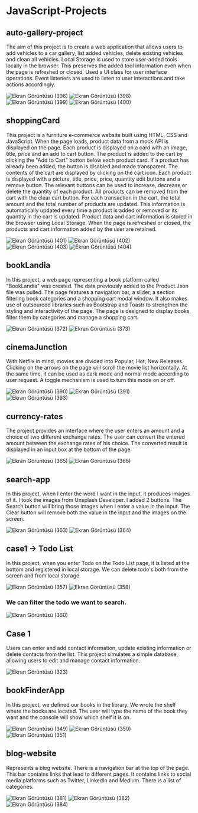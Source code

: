 # JavaScript-Projects
## auto-gallery-project
The aim of this project is to create a web application that allows users to add vehicles to a car gallery, list added vehicles, delete existing vehicles and clean all vehicles. Local Storage is used to store user-added tools locally in the browser. This preserves the added tool information even when the page is refreshed or closed. Used a UI class for user interface operations. Event listeners are used to listen to user interactions and take actions accordingly.

![Ekran Görüntüsü (396)](https://github.com/kubraacelik/JavaScript-Projects/assets/101054783/612a330c-ace2-4441-88e0-1ffee209485f)
![Ekran Görüntüsü (398)](https://github.com/kubraacelik/JavaScript-Projects/assets/101054783/451f6471-8128-4ebc-8948-1c56d586de17)
![Ekran Görüntüsü (399)](https://github.com/kubraacelik/JavaScript-Projects/assets/101054783/ef95be85-e99d-424e-ade5-e1a9d6987c89)
![Ekran Görüntüsü (400)](https://github.com/kubraacelik/JavaScript-Projects/assets/101054783/59ecb936-fe59-4436-85e7-cd48dbf6e2b5)

## shoppingCard
This project is a furniture e-commerce website built using HTML, CSS and JavaScript. When the page loads, product data from a mock API is displayed on the page. Each product is displayed on a card with an image, title, price and an add to cart button. The product is added to the cart by clicking the "Add to Cart" button below each product card. If a product has already been added, the button is disabled and made transparent. The contents of the cart are displayed by clicking on the cart icon. Each product is displayed with a picture, title, price, price, quantity edit buttons and a remove button. The relevant buttons can be used to increase, decrease or delete the quantity of each product. All products can be removed from the cart with the clear cart button. For each transaction in the cart, the total amount and the total number of products are updated. This information is automatically updated every time a product is added or removed or its quantity in the cart is updated. Product data and cart information is stored in the browser using Local Storage. When the page is refreshed or closed, the products and cart information added by the user are retained.

![Ekran Görüntüsü (401)](https://github.com/kubraacelik/JavaScript-Projects/assets/101054783/04d9c5f6-0ec9-4ed8-9903-b71fe695ddde)
![Ekran Görüntüsü (402)](https://github.com/kubraacelik/JavaScript-Projects/assets/101054783/52b10568-76f6-4565-a860-b8e6b5ec4843)
![Ekran Görüntüsü (403)](https://github.com/kubraacelik/JavaScript-Projects/assets/101054783/bd3f148b-f059-42a6-86de-49c0bba8551d)
![Ekran Görüntüsü (404)](https://github.com/kubraacelik/JavaScript-Projects/assets/101054783/79f4d3d3-985e-428f-9080-3b863e05867c)


## bookLandia
In this project, a web page representing a book platform called "BookLandia" was created. The data previously added to the Product.Json file was pulled. The page features a navigation bar, a slider, a section filtering book categories and a shopping cart modal window. It also makes use of outsourced libraries such as Bootstrap and Toastr to strengthen the styling and interactivity of the page. The page is designed to display books, filter them by categories and manage a shopping cart.

![Ekran Görüntüsü (372)](https://github.com/kubraacelik/JavaScript-Mini-Projects/assets/101054783/996309bd-b0ec-48a3-a809-34bb4aea8f07)
![Ekran Görüntüsü (373)](https://github.com/kubraacelik/JavaScript-Mini-Projects/assets/101054783/afaa5428-59e4-4448-b2b7-cd0686a4b92f)

## cinemaJunction
With Netflix in mind, movies are divided into Popular, Hot, New Releases. Clicking on the arrows on the page will scroll the movie list horizontally. At the same time, it can be used as dark mode and normal mode according to user request. A toggle mechanism is used to turn this mode on or off.

![Ekran Görüntüsü (390)](https://github.com/kubraacelik/JavaScript-Projects/assets/101054783/f5fcccb3-7fe3-48bd-a5de-a69ed47b5515)
![Ekran Görüntüsü (391)](https://github.com/kubraacelik/JavaScript-Projects/assets/101054783/8acc3f8f-7a62-4687-8d40-609730334400)
![Ekran Görüntüsü (393)](https://github.com/kubraacelik/JavaScript-Projects/assets/101054783/3a444211-8a46-42d1-a88d-1318c3676f5e)

## currency-rates
The project provides an interface where the user enters an amount and a choice of two different exchange rates. The user can convert the entered amount between the exchange rates of his choice. The converted result is displayed in an input box at the bottom of the page.

![Ekran Görüntüsü (365)](https://github.com/kubraacelik/JavaScript-Mini-Projects/assets/101054783/ae10dc7e-3193-471b-ad7c-8cb38ccf13c6)
![Ekran Görüntüsü (366)](https://github.com/kubraacelik/JavaScript-Mini-Projects/assets/101054783/fa44257f-fb2f-4da8-aae6-81b843c1066f)

## search-app 
In this project, when I enter the word I want in the input, it produces images of it. I took the images from Unsplash Developer. I added 2 buttons. The Search button will bring those images when I enter a value in the input. The Clear button will remove both the value in the input and the images on the screen.

![Ekran Görüntüsü (363)](https://github.com/kubraacelik/JavaScript-Mini-Projects/assets/101054783/14eafc6d-622b-44ab-89a5-3db0c30213d9)
![Ekran Görüntüsü (364)](https://github.com/kubraacelik/JavaScript-Mini-Projects/assets/101054783/df1acdf9-28b5-485f-a4e1-f43e403a345f)

## case1 -> Todo List
In this project, when you enter Todo on the Todo List page, it is listed at the bottom and registered in local storage. We can delete todo's both from the screen and from local storage.

![Ekran Görüntüsü (357)](https://github.com/kubraacelik/JavaScript-Mini-Projects/assets/101054783/ae5d8a41-43aa-4530-9305-845b3577b789)
![Ekran Görüntüsü (358)](https://github.com/kubraacelik/JavaScript-Mini-Projects/assets/101054783/332ed8f4-5894-45bc-b2d5-5f73a88f9238)

 ### We can filter the todo we want to search.
 
![Ekran Görüntüsü (360)](https://github.com/kubraacelik/JavaScript-Mini-Projects/assets/101054783/31d00598-6f9e-45fa-9eab-defc87de2679)

## Case 1
Users can enter and add contact information, update existing information or delete contacts from the list. This project simulates a simple database, allowing users to edit and manage contact information.

![Ekran Görüntüsü (323)](https://github.com/kubraacelik/JavaScript-Mini-Projects/assets/101054783/cab595ab-9f34-4f30-93b5-54c522f857a5)

## bookFinderApp
In this project, we defined our books in the library. We wrote the shelf where the books are located. The user will type the name of the book they want and the console will show which shelf it is on.

![Ekran Görüntüsü (349)](https://github.com/kubraacelik/JavaScript-Mini-Projects/assets/101054783/bff8b541-83cb-46ff-88b1-3d787cc15e97)
![Ekran Görüntüsü (350)](https://github.com/kubraacelik/JavaScript-Mini-Projects/assets/101054783/f3a6c9ab-5336-4b8f-9313-c708c6a3d048)
![Ekran Görüntüsü (351)](https://github.com/kubraacelik/JavaScript-Mini-Projects/assets/101054783/49c8bfb6-3e8c-442a-aa89-3c75821d7337)

## blog-website
Represents a blog website. There is a navigation bar at the top of the page. This bar contains links that lead to different pages. It contains links to social media platforms such as Twitter, LinkedIn and Medium. There is a list of categories. 

![Ekran Görüntüsü (381)](https://github.com/kubraacelik/JavaScript-Projects/assets/101054783/d4add26a-9d64-43fa-9be4-ae68569adde9)
![Ekran Görüntüsü (382)](https://github.com/kubraacelik/JavaScript-Projects/assets/101054783/ea939699-7ba6-450f-adf2-6a15ef8b364e)
![Ekran Görüntüsü (384)](https://github.com/kubraacelik/JavaScript-Projects/assets/101054783/cb00707f-dfb4-4515-baa3-8fc5e518b596)
